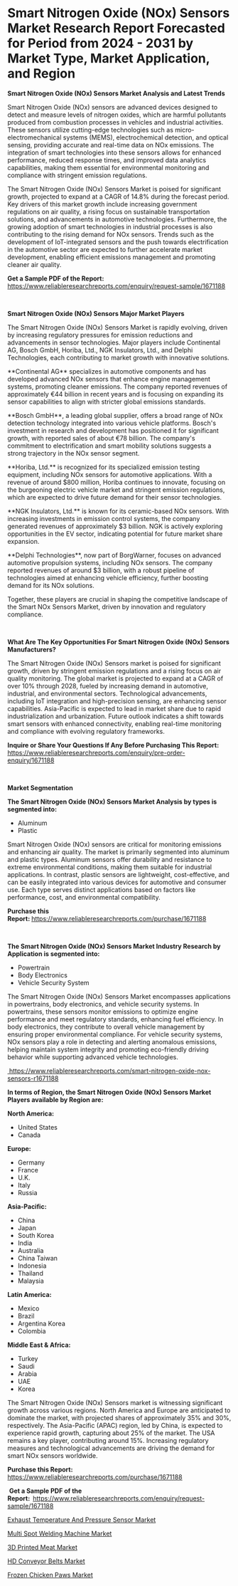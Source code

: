 <p><h1>Smart Nitrogen Oxide (NOx) Sensors Market Research Report Forecasted for Period from 2024 -  2031 by Market Type, Market Application, and Region</h1></p><p><strong>Smart Nitrogen Oxide (NOx) Sensors Market Analysis and Latest Trends</strong></p>
<p><p>Smart Nitrogen Oxide (NOx) sensors are advanced devices designed to detect and measure levels of nitrogen oxides, which are harmful pollutants produced from combustion processes in vehicles and industrial activities. These sensors utilize cutting-edge technologies such as micro-electromechanical systems (MEMS), electrochemical detection, and optical sensing, providing accurate and real-time data on NOx emissions. The integration of smart technologies into these sensors allows for enhanced performance, reduced response times, and improved data analytics capabilities, making them essential for environmental monitoring and compliance with stringent emission regulations.</p><p>The Smart Nitrogen Oxide (NOx) Sensors Market is poised for significant growth, projected to expand at a CAGR of 14.8% during the forecast period. Key drivers of this market growth include increasing government regulations on air quality, a rising focus on sustainable transportation solutions, and advancements in automotive technologies. Furthermore, the growing adoption of smart technologies in industrial processes is also contributing to the rising demand for NOx sensors. Trends such as the development of IoT-integrated sensors and the push towards electrification in the automotive sector are expected to further accelerate market development, enabling efficient emissions management and promoting cleaner air quality.</p></p>
<p><strong>Get a Sample PDF of the Report:&nbsp;</strong> <a href="https://www.reliableresearchreports.com/enquiry/request-sample/1671188?utm_campaign=38&utm_medium=2&utm_source=Github&utm_content=ia&utm_term=10102024&utm_id=smart-nitrogen-oxide-nox-sensors">https://www.reliableresearchreports.com/enquiry/request-sample/1671188</a></p>
<p>&nbsp;</p>
<p><strong>Smart Nitrogen Oxide (NOx) Sensors Major Market Players</strong></p>
<p><p>The Smart Nitrogen Oxide (NOx) Sensors Market is rapidly evolving, driven by increasing regulatory pressures for emission reductions and advancements in sensor technologies. Major players include Continental AG, Bosch GmbH, Horiba, Ltd., NGK Insulators, Ltd., and Delphi Technologies, each contributing to market growth with innovative solutions.</p><p>**Continental AG** specializes in automotive components and has developed advanced NOx sensors that enhance engine management systems, promoting cleaner emissions. The company reported revenues of approximately €44 billion in recent years and is focusing on expanding its sensor capabilities to align with stricter global emissions standards.</p><p>**Bosch GmbH**, a leading global supplier, offers a broad range of NOx detection technology integrated into various vehicle platforms. Bosch's investment in research and development has positioned it for significant growth, with reported sales of about €78 billion. The company's commitment to electrification and smart mobility solutions suggests a strong trajectory in the NOx sensor segment.</p><p>**Horiba, Ltd.** is recognized for its specialized emission testing equipment, including NOx sensors for automotive applications. With a revenue of around $800 million, Horiba continues to innovate, focusing on the burgeoning electric vehicle market and stringent emission regulations, which are expected to drive future demand for their sensor technologies.</p><p>**NGK Insulators, Ltd.** is known for its ceramic-based NOx sensors. With increasing investments in emission control systems, the company generated revenues of approximately $3 billion. NGK is actively exploring opportunities in the EV sector, indicating potential for future market share expansion.</p><p>**Delphi Technologies**, now part of BorgWarner, focuses on advanced automotive propulsion systems, including NOx sensors. The company reported revenues of around $3 billion, with a robust pipeline of technologies aimed at enhancing vehicle efficiency, further boosting demand for its NOx solutions.</p><p>Together, these players are crucial in shaping the competitive landscape of the Smart NOx Sensors Market, driven by innovation and regulatory compliance.</p></p>
<p>&nbsp;</p>
<p><strong>What Are The Key Opportunities For Smart Nitrogen Oxide (NOx) Sensors Manufacturers?</strong></p>
<p><p>The Smart Nitrogen Oxide (NOx) Sensors market is poised for significant growth, driven by stringent emission regulations and a rising focus on air quality monitoring. The global market is projected to expand at a CAGR of over 10% through 2028, fueled by increasing demand in automotive, industrial, and environmental sectors. Technological advancements, including IoT integration and high-precision sensing, are enhancing sensor capabilities. Asia-Pacific is expected to lead in market share due to rapid industrialization and urbanization. Future outlook indicates a shift towards smart sensors with enhanced connectivity, enabling real-time monitoring and compliance with evolving regulatory frameworks.</p></p>
<p><strong>Inquire or Share Your Questions If Any Before Purchasing This Report:</strong> <a href="https://www.reliableresearchreports.com/enquiry/pre-order-enquiry/1671188?utm_campaign=38&utm_medium=2&utm_source=Github&utm_content=ia&utm_term=10102024&utm_id=smart-nitrogen-oxide-nox-sensors">https://www.reliableresearchreports.com/enquiry/pre-order-enquiry/1671188</a></p>
<p>&nbsp;</p>
<p><strong>Market Segmentation</strong></p>
<p><strong>The Smart Nitrogen Oxide (NOx) Sensors Market Analysis by types is segmented into:</strong></p>
<p><ul><li>Aluminum</li><li>Plastic</li></ul></p>
<p><p>Smart Nitrogen Oxide (NOx) sensors are critical for monitoring emissions and enhancing air quality. The market is primarily segmented into aluminum and plastic types. Aluminum sensors offer durability and resistance to extreme environmental conditions, making them suitable for industrial applications. In contrast, plastic sensors are lightweight, cost-effective, and can be easily integrated into various devices for automotive and consumer use. Each type serves distinct applications based on factors like performance, cost, and environmental compatibility.</p></p>
<p><strong>Purchase this Report:&nbsp;</strong><a href="https://www.reliableresearchreports.com/purchase/1671188?utm_campaign=38&utm_medium=2&utm_source=Github&utm_content=ia&utm_term=10102024&utm_id=smart-nitrogen-oxide-nox-sensors">https://www.reliableresearchreports.com/purchase/1671188</a></p>
<p>&nbsp;</p>
<p><strong>The Smart Nitrogen Oxide (NOx) Sensors Market Industry Research by Application is segmented into:</strong></p>
<p><ul><li>Powertrain</li><li>Body Electronics</li><li>Vehicle Security System</li></ul></p>
<p><p>The Smart Nitrogen Oxide (NOx) Sensors Market encompasses applications in powertrains, body electronics, and vehicle security systems. In powertrains, these sensors monitor emissions to optimize engine performance and meet regulatory standards, enhancing fuel efficiency. In body electronics, they contribute to overall vehicle management by ensuring proper environmental compliance. For vehicle security systems, NOx sensors play a role in detecting and alerting anomalous emissions, helping maintain system integrity and promoting eco-friendly driving behavior while supporting advanced vehicle technologies.</p></p>
<p><a href="https://www.reliableresearchreports.com/smart-nitrogen-oxide-nox-sensors-r1671188?utm_campaign=38&utm_medium=2&utm_source=Github&utm_content=ia&utm_term=10102024&utm_id=smart-nitrogen-oxide-nox-sensors">&nbsp;https://www.reliableresearchreports.com/smart-nitrogen-oxide-nox-sensors-r1671188</a></p>
<p><strong>In terms of Region, the Smart Nitrogen Oxide (NOx) Sensors Market Players available by Region are:</strong></p>
<p>
    <p> <strong> North America: </strong>
        <ul>
            <li>United States</li>
            <li>Canada</li>
        </ul>
        </p> 
    <p> <strong> Europe: </strong>
        <ul>
            <li>Germany</li>
            <li>France</li>
            <li>U.K.</li>
            <li>Italy</li>
            <li>Russia</li>
        </ul>
        </p> 
    <p> <strong> Asia-Pacific: </strong>
        <ul>
            <li>China</li>
            <li>Japan</li>
            <li>South Korea</li>
            <li>India</li>
            <li>Australia</li>
            <li>China Taiwan</li>
            <li>Indonesia</li>
            <li>Thailand</li>
            <li>Malaysia</li>
        </ul>
        </p> 
    <p> <strong> Latin America: </strong>
        <ul>
            <li>Mexico</li>
            <li>Brazil</li>
            <li>Argentina Korea</li>
            <li>Colombia</li>
        </ul>
        </p> 
    <p> <strong> Middle East & Africa: </strong>
        <ul>
            <li>Turkey</li>
            <li>Saudi</li>
            <li>Arabia</li>
            <li>UAE</li>
            <li>Korea</li>
        </ul>
    </p>
    </p>
<p><p>The Smart Nitrogen Oxide (NOx) Sensors market is witnessing significant growth across various regions. North America and Europe are anticipated to dominate the market, with projected shares of approximately 35% and 30%, respectively. The Asia-Pacific (APAC) region, led by China, is expected to experience rapid growth, capturing about 25% of the market. The USA remains a key player, contributing around 15%. Increasing regulatory measures and technological advancements are driving the demand for smart NOx sensors worldwide.</p></p>
<p><strong>Purchase this Report: </strong><a href="https://www.reliableresearchreports.com/purchase/1671188?utm_campaign=38&utm_medium=2&utm_source=Github&utm_content=ia&utm_term=10102024&utm_id=smart-nitrogen-oxide-nox-sensors">https://www.reliableresearchreports.com/purchase/1671188</a></p>
<p>&nbsp;<strong>Get a Sample PDF of the Report:&nbsp;&nbsp;</strong><a href="https://www.reliableresearchreports.com/enquiry/request-sample/1671188?utm_campaign=38&utm_medium=2&utm_source=Github&utm_content=ia&utm_term=10102024&utm_id=smart-nitrogen-oxide-nox-sensors">https://www.reliableresearchreports.com/enquiry/request-sample/1671188</a></p>
<p><strong></strong></p>
<p><p><a href="https://github.com/mac1evjen/Market-Research-Report-List-1/blob/main/exhaust-temperature-and-pressure-sensor-market.md?utm_campaign=38&utm_medium=2&utm_source=Github&utm_content=ia&utm_term=10102024&utm_id=smart-nitrogen-oxide-nox-sensors">Exhaust Temperature And Pressure Sensor Market</a></p><p><a href="https://www.linkedin.com/pulse/multi-spot-welding-machine-revenue-growth-report-2024-va7te?utm_campaign=38&utm_medium=2&utm_source=Github&utm_content=ia&utm_term=10102024&utm_id=smart-nitrogen-oxide-nox-sensors">Multi Spot Welding Machine Market</a></p><p><a href="https://issuu.com/reportprime-2/docs/3d-printed-meat-market-size-2030.pp_91ce9fb068c3e8?utm_campaign=38&utm_medium=2&utm_source=Github&utm_content=ia&utm_term=10102024&utm_id=smart-nitrogen-oxide-nox-sensors">3D Printed Meat Market</a></p><p><a href="https://github.com/delorasywf/Market-Research-Report-List-1/blob/main/hd-conveyor-belts-market.md?utm_campaign=38&utm_medium=2&utm_source=Github&utm_content=ia&utm_term=10102024&utm_id=smart-nitrogen-oxide-nox-sensors">HD Conveyor Belts Market</a></p><p><a href="https://issuu.com/reportprime-2/docs/frozen-chicken-paws-market-size-203_117170491af856?utm_campaign=38&utm_medium=2&utm_source=Github&utm_content=ia&utm_term=10102024&utm_id=smart-nitrogen-oxide-nox-sensors">Frozen Chicken Paws Market</a></p></p>
